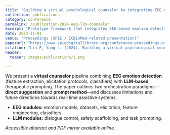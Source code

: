```yaml
---
title: "Building a virtual psychological counselor by integrating EEG emotion detection with large-scale NLP models"
collection: publications
category: conference
permalink: /publication/2024-eeg-llm-counselor
excerpt: "Prototype framework that integrates EEG-based emotion detection with LLM-driven dialogue orchestration; compares direct suggestion vs. prompt-based strategies."
date: 2024-11-01
venue: "Proceedings (SPIE / ICBioMed-related presentation)"
paperurl: "https://www.spiedigitallibrary.org/conference-proceedings-of-spie/12924/3013169/Building-a-virtual-psychological-counselor-by-integrating-EEG-emotion-detection/10.1117/12.3013169.short"
citation: "Lin P, Yang L. (2024). Building a virtual psychological counselor by integrating EEG emotion detection with large-scale NLP models. <i>Proceedings</i>, 12924:3013169."
header:
  teaser: images/publications/1.png

---
```


We present a **virtual counselor** pipeline combining **EEG emotion detection** (feature extraction, elicitation protocols, classifiers) with **LLM-based** therapeutic prompting. The paper outlines two orchestration paradigms—**direct suggestion** and **prompt method**—and discusses limitations and future directions towards real-time assistive systems.
- **EEG modules:** emotion models, datasets, elicitation, feature engineering, classifiers.
- **LLM modules:** dialogue control, safety scaffolding, and task prompting.

*Accessible abstract and PDF mirror available online.*  <!-- Sources: SPIE page / ResearchGate PDF -->
